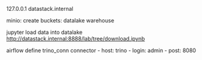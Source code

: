 127.0.0.1 datastack.internal

minio:
    create buckets:
        datalake
        warehouse

jupyter
    load data into datalake
    http://datastack.internal:8888/lab/tree/download.ipynb

airflow
    define trino_conn connector 
        - host: trino
        - login: admin
        - post: 8080